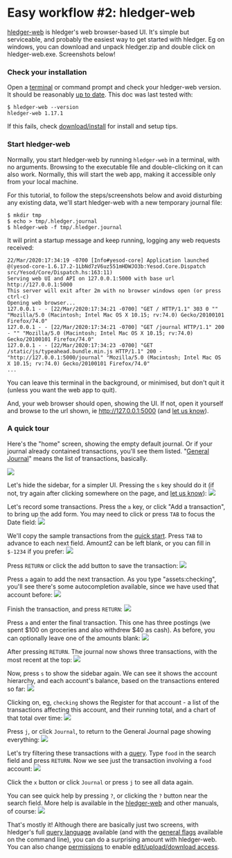 # Easy workflow #2: hledger-web

[hledger-web](hledger-web.html) is hledger's web browser-based UI.
It's simple but serviceable, and probably the easiest way to get started with hledger.
Eg on windows, you can download and unpack hledger.zip and double click on hledger-web.exe.
Screenshots below!

### Check your installation

Open a
[terminal](https://itconnect.uw.edu/learn/workshops/online-tutorials/web-publishing/what-is-a-terminal/)
or command prompt
and check your hledger-web version.
It should be reasonably [up to date](release-notes.html). 
This doc was last tested with:
```shell
$ hledger-web --version
hledger-web 1.17.1
```

If this fails, check [download/install](download.html) for install and setup tips.

<!--
### Check usage

```shell
$ hledger-web --help
hledger-web [OPTIONS] [PATTERNS]
  start serving the hledger web interface

Flags:
     --serve --server                  serve and log requests, don't browse
                                       or auto-exit
     --serve-api                       like --serve, but serve only the JSON
                                       web API, without the server-side web UI
     --cors=ORIGIN                     allow cross-origin requests from the
                                       specified origin; setting ORIGIN to "*"
                                       allows requests from any origin
     --socket=SOCKET                   use the given socket instead of the
                                       given IP and port (implies --serve)
     --host=IPADDR                     listen on this IP address (default:
                                       127.0.0.1)
     --port=PORT                       listen on this TCP port (default:
                                       5000)
     --base-url=BASEURL                set the base url (default:
                                       http://IPADDR:PORT)
     --file-url=FILEURL                set the static files url (default:
                                       BASEURL/static)
     --capabilities=CAP[,CAP..]        enable the view, add, and/or manage
                                       capabilities (default: view,add)
     --capabilities-header=HTTPHEADER  read capabilities to enable from a
                                       HTTP header, like
                                       X-Sandstorm-Permissions (default:
                                       disabled)

General flags:
...
```
We can see hledger-web has a number of special flags,
as well as all the general flags common to all hledger tools.
For normal local use, we can ignore them all.
-->

### Start hledger-web

Normally, you start hledger-web by running `hledger-web` in a
terminal, with no arguments. Browsing to the executable file and
double-clicking on it can also work.
Normally, this will start the web app, making it accessible only from your local machine.

For this tutorial, to follow the steps/screenshots below and avoid disturbing any
existing data, we'll start hledger-web with a new temporary journal file:
```shell
$ mkdir tmp
$ echo > tmp/.hledger.journal
$ hledger-web -f tmp/.hledger.journal
```

It will print a startup message and keep running, logging any web requests received:
```shell
22/Mar/2020:17:34:19 -0700 [Info#yesod-core] Application launched @(yesod-core-1.6.17.2-1LbNd7zV6uz551mHDWJO3b:Yesod.Core.Dispatch src/Yesod/Core/Dispatch.hs:163:11)
Serving web UI and API on 127.0.0.1:5000 with base url http://127.0.0.1:5000
This server will exit after 2m with no browser windows open (or press ctrl-c)
Opening web browser...
127.0.0.1 - - [22/Mar/2020:17:34:21 -0700] "GET / HTTP/1.1" 303 0 "" "Mozilla/5.0 (Macintosh; Intel Mac OS X 10.15; rv:74.0) Gecko/20100101 Firefox/74.0"
127.0.0.1 - - [22/Mar/2020:17:34:21 -0700] "GET /journal HTTP/1.1" 200 - "" "Mozilla/5.0 (Macintosh; Intel Mac OS X 10.15; rv:74.0) Gecko/20100101 Firefox/74.0"
127.0.0.1 - - [22/Mar/2020:17:34:23 -0700] "GET /static/js/typeahead.bundle.min.js HTTP/1.1" 200 - "http://127.0.0.1:5000/journal" "Mozilla/5.0 (Macintosh; Intel Mac OS X 10.15; rv:74.0) Gecko/20100101 Firefox/74.0"
...
```

You can leave this terminal in the background, or minimised, but don't
quit it (unless you want the web app to quit).

And, your web browser should open, showing the UI.
If not, open it yourself and browse to the url shown,
ie http://127.0.0.1:5000 (and [let us know](index.html#help)).

### A quick tour

<!-- highslide zooming:
<a href="/_static/web/Screen%20Shot%202020-03-22%20at%206.10.29%20PM.png" class="highslide" onclick="return hs.expand(this)"><img src="/_static/web/Screen%20Shot%202020-03-22%20at%206.10.29%20PM.png" /></a>
-->

Here's the "home" screen, showing the empty default journal.
Or if your journal already contained transactions, you'll see them listed.
"[General Journal](http://en.wikipedia.org/wiki/General_journal)" means the list of transactions, basically.

[![](/_static/web/Screen%20Shot%202020-03-22%20at%206.10.29%20PM.png)](/_static/web/Screen%20Shot%202020-03-22%20at%206.10.29%20PM.png)

Let's hide the sidebar, for a simpler UI. Pressing the `s` key should do it
(if not, try again after clicking somewhere on the page, and [let us know](index.html#help)):
[![](/_static/web/Screen%20Shot%202020-03-22%20at%206.11.52%20PM.png)](/_static/web/Screen%20Shot%202020-03-22%20at%206.11.52%20PM.png)

Let's record some transactions. Press the `a` key, or click "Add a transaction", to bring up the add form.
You may need to click or press `TAB` to focus the Date field:
[![](/_static/web/Screen%20Shot%202020-03-23%20at%202.01.08%20PM.png)](/_static/web/Screen%20Shot%202020-03-22%20at%206.12.04%20PM.png)

<!-- For dates, you can click the date picker or type the [date](hledger.html#smart-dates). -->
We'll copy the sample transactions from the [quick start](index.html#quick-start). 
Press `TAB` to advance to each next field. 
Amount2 can be left blank, or you can fill in `$-1234` if you prefer:
[![](/_static/web/Screen%20Shot%202020-03-22%20at%206.17.53%20PM.png)](/_static/web/Screen%20Shot%202020-03-22%20at%206.17.53%20PM.png)

Press `RETURN` or click the add button to save the transaction:
[![](/_static/web/Screen%20Shot%202020-03-22%20at%206.18.01%20PM.png)](/_static/web/Screen%20Shot%202020-03-22%20at%206.18.01%20PM.png)

Press `a` again to add the next transaction.
As you type "assets:checking", you'll see there's some autocompletion available, since we have used that account before:
[![](/_static/web/Screen%20Shot%202020-03-22%20at%206.19.08%20PM.png)](/_static/web/Screen%20Shot%202020-03-22%20at%206.19.08%20PM.png)

Finish the transaction, and press `RETURN`:
[![](/_static/web/Screen%20Shot%202020-03-22%20at%206.19.26%20PM.png)](/_static/web/Screen%20Shot%202020-03-22%20at%206.19.26%20PM.png)

Press `a` and enter the final transaction.
This one has three postings (we spent $100 on groceries and also withdrew $40 as cash). 
As before, you can optionally leave one of the amounts blank:
[![](/_static/web/Screen%20Shot%202020-03-22%20at%206.20.17%20PM.png)](/_static/web/Screen%20Shot%202020-03-22%20at%206.20.17%20PM.png)

After pressing `RETURN`. The journal now shows three transactions, with the most recent at the top:
[![](/_static/web/Screen%20Shot%202020-03-22%20at%206.22.14%20PM.png)](/_static/web/Screen%20Shot%202020-03-22%20at%206.22.14%20PM.png)

Now, press `s` to show the sidebar again.
We can see it shows the account hierarchy, and each account's balance, based on the transactions entered so far:
[![](/_static/web/Screen%20Shot%202020-03-22%20at%206.22.29%20PM.png)](/_static/web/Screen%20Shot%202020-03-22%20at%206.22.29%20PM.png)

Clicking on, eg, `checking` shows the Register for that account - 
a list of the transactions affecting this account, and their running total,
and a chart of that total over time:
[![](/_static/web/Screen%20Shot%202020-03-22%20at%206.22.40%20PM.png)](/_static/web/Screen%20Shot%202020-03-22%20at%206.22.40%20PM.png)

Press `j`, or click `Journal`, to return to the General Journal page showing everything:
[![](/_static/web/Screen%20Shot%202020-03-22%20at%206.22.53%20PM.png)](/_static/web/Screen%20Shot%202020-03-22%20at%206.22.53%20PM.png)

Let's try filtering these transactions with a [query](hledger.html#queries).
Type `food` in the search field and press `RETURN`. 
Now we see just the transaction involving a `food` account:
[![](/_static/web/Screen%20Shot%202020-03-22%20at%206.24.19%20PM.png)](/_static/web/Screen%20Shot%202020-03-22%20at%206.24.19%20PM.png)

Click the `x` button or click `Journal` or press `j` to see all data again.

You can see quick help by pressing `?`, or clicking the `?` button near the search field.
More help is available in the [hledger-web](hledger-web.html) and other manuals, of course:
[![](/_static/web/Screen%20Shot%202020-03-22%20at%206.23.44%20PM.png)](/_static/web/Screen%20Shot%202020-03-22%20at%206.23.44%20PM.png)

That's mostly it!
Although there are basically just two screens, 
with hledger's full [query language](hledger.html#queries) available
(and with the [general flags](hledger.html#general-options) available on the command line),
you can do a surprising amount with hledger-web.
You can also change
[permissions](hledger-web.html#permissions) to enable
[edit/upload/download access](hledger-web.html#editing-uploading-downloading).
